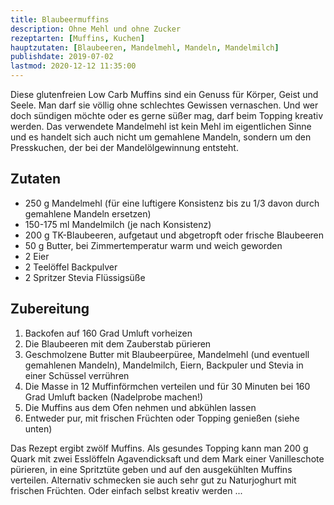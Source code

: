 ```yaml
---
title: Blaubeermuffins
description: Ohne Mehl und ohne Zucker
rezeptarten: [Muffins, Kuchen]
hauptzutaten: [Blaubeeren, Mandelmehl, Mandeln, Mandelmilch]
publishdate: 2019-07-02
lastmod: 2020-12-12 11:35:00
---
```


Diese glutenfreien Low Carb Muffins sind ein Genuss für Körper, Geist und Seele. Man darf sie völlig ohne schlechtes Gewissen vernaschen. Und wer doch sündigen möchte oder es gerne süßer mag, darf beim Topping kreativ werden.
Das verwendete Mandelmehl ist kein Mehl im eigentlichen Sinne und es handelt sich auch nicht um gemahlene Mandeln, sondern um den Presskuchen, der bei der Mandelölgewinnung entsteht.


## Zutaten

- 250 g Mandelmehl (für eine luftigere Konsistenz bis zu 1/3 davon durch gemahlene Mandeln ersetzen)
- 150-175 ml Mandelmilch (je nach Konsistenz)
- 200 g TK-Blaubeeren, aufgetaut und abgetropft oder frische Blaubeeren
- 50 g Butter, bei Zimmertemperatur warm und weich geworden
- 2 Eier
- 2 Teelöffel Backpulver
- 2 Spritzer Stevia Flüssigsüße


## Zubereitung

1. Backofen auf 160 Grad Umluft vorheizen
2. Die Blaubeeren mit dem Zauberstab pürieren
3. Geschmolzene Butter mit Blaubeerpüree, Mandelmehl (und eventuell gemahlenen Mandeln), Mandelmilch, Eiern, Backpuler und Stevia in einer Schüssel verrühren
4. Die Masse in 12 Muffinförmchen verteilen und für 30 Minuten bei 160 Grad Umluft backen (Nadelprobe machen!)
5. Die Muffins aus dem Ofen nehmen und abkühlen lassen
6. Entweder pur, mit frischen Früchten oder Topping genießen (siehe unten)

Das Rezept ergibt zwölf Muffins. Als gesundes Topping kann man 200 g Quark mit zwei Esslöffeln Agavendicksaft und dem Mark einer Vanilleschote pürieren, in eine Spritztüte geben und auf den ausgekühlten Muffins verteilen. Alternativ schmecken sie auch sehr gut zu Naturjoghurt mit frischen Früchten. Oder einfach selbst kreativ werden ...
